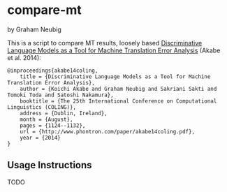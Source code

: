 # compare-mt
by Graham Neubig

This is a script to compare MT results, loosely based [Discriminative Language Models as a Tool for Machine Translation Error Analysis](http://www.phontron.com/paper/akabe14coling.pdf) (Akabe et al. 2014):

    @inproceedings{akabe14coling,
        title = {Discriminative Language Models as a Tool for Machine Translation Error Analysis},
        author = {Koichi Akabe and Graham Neubig and Sakriani Sakti and Tomoki Toda and Satoshi Nakamura},
        booktitle = {The 25th International Conference on Computational Linguistics (COLING)},
        address = {Dublin, Ireland},
        month = {August},
        pages = {1124--1132},
        url = {http://www.phontron.com/paper/akabe14coling.pdf},
        year = {2014}
    }

## Usage Instructions

TODO
